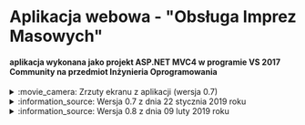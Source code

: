 # Aplikacja webowa - "Obsługa Imprez Masowych" 
#### aplikacja wykonana jako projekt ASP.NET MVC4 w programie VS 2017 Community na przedmiot Inżynieria Oprogramowania

<details><summary>:movie_camera: Zrzuty ekranu z aplikacji (wersja 0.7)</summary>
<p align="center">
  <img src="https://github.com/trolit/inzOpr_Aplikacja/blob/master/images/client.PNG" height="350" /><br/>
  <img src="https://github.com/trolit/inzOpr_Aplikacja/blob/master/images/main.PNG" height="350" /> <br/>
  <img src="https://github.com/trolit/inzOpr_Aplikacja/blob/master/images/worker1.PNG" height="350" /> <br/>
  <img src="https://github.com/trolit/inzOpr_Aplikacja/blob/master/images/worker2.PNG" height="350" />
</p>
</details>

<details><summary>:information_source: Wersja 0.7 z dnia 22 stycznia 2019 roku</summary>
<p>
	<h3>Autorzy i zasługi</h3>
	<ul>
		1. Paweł Idzikowski
		<ul>
				<li>opracowanie aplikacji od strony backendu</li>
		</ul>	
		2. Dorota Gil
		<ul>
				<li>opracowanie frontendu dla aplikacji</li>
		</ul>
		3. Damian Gnatkowski
		<ul>
				<li>przetłumaczenie aplikacji</li>
				<li>testowanie aplikacji</li>
		</ul>
		4. Maciej Kozikowski
		<ul>
				<li>testowanie aplikacji</li>
		</ul>
	<ul>

<br/>

<details><summary>Wprowadzone funkcjonalności</summary>
:heavy_check_mark: zapisywanie się na imprezę jako "Uczestnik imprezy" <br/>
:heavy_check_mark: wysyłanie zgłoszenia o organizację imprezy z panelu "Klienta" <br/>
:heavy_check_mark: dodawanie do projektów informacji o Personel/Dokumentacja/Personel <br/>
:heavy_check_mark: akceptowanie/odrzucenie zgłoszeń <br/>
:heavy_check_mark: autoryzowanie dostępu do sekcji Przełożony/Pracownik <br/>
:heavy_check_mark: filtrowanie pozwoleń/dokumentacji/personelu, które tyczą się danego projektu <br/>
:heavy_check_mark: zarządzanie imprezami(bez tworzenia) <br/>
:heavy_check_mark: wgląd w uczestników, którzy zapisali się na dane imprezy<br/>
</details>

</p>
</details>



<details><summary>:information_source: Wersja 0.8 z dnia 09 luty 2019 roku</summary>
<p>
	<h3>Autorzy i zasługi</h3>
	<ul>
		1. Paweł Idzikowski
		<ul>
				<li>frontend, backend</li>
		</ul>	
	<ul>

<br/>

<details><summary>Wprowadzone funkcjonalności</summary>
:heavy_check_mark: usunięcie zgłoszenia powoduje usunięcie elementów powiązanych w Pozwolenia/Dokumentacja/Personel <br/>
:heavy_check_mark: wyświetlanie danych z bazy w postaci kart Boostrapa 4 <br/>
:heavy_check_mark: wprowadzenie trybu wyszukiwania w liście uczestników (widok - Uczestnicy_Lista) <br/>
:heavy_check_mark: wprowadzenie okruszków z Bootstrapa 4 <br/>
:heavy_check_mark: akceptacja projeku wymaga teraz tylko kliknięcia przycisku(a nie jak poprzednio edycji projektu i wpisania odpowiedniej nazwy) <br/>
:heavy_check_mark: dodanie panelu wiadomości i zaproponowanie szablonu w jaki mogłyby być wyświetlane "newsy" <br/>
:heavy_check_mark: dodanie panelu kontaktu - możliwość wysłania wiadomości do firmy. Przełożony może te wiadomości odczytać <br/>

~~Uwaga. W trakcie testowania napotkano usterke - przy tworzeniu zgłoszenia czy wiadomości data wysłania nie jest generowana. (do poprawienia)~~

Łatka: 16.02.2019 - data generowana jest już poprawnie. Dodany również został licznik znaków do pisanej wiadomości informujący osobę o tym ile 
pozostało znaków do wykorzystania. Uzupełniony został także design w postaci kart w widokach CreatePozwolenie, CreateDokumentacja i CreatePersonel.
Usunięto ograniczenie szerokości dla "inputów". Dodana została informacja o tym ile miejsc jest już zajętych na daną imprezę(w szczegółach imprezy).

Łatka: 17.02.2019 - poprawienie wyglądu przycisków, przerobienie wyglądu inputów przy Edycji/Tworzeniu.
</details>

</p>
</details>